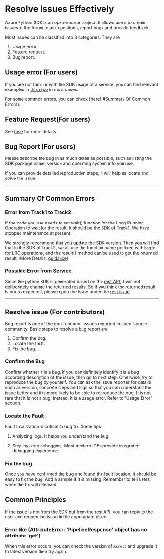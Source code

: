 # Resolve Issues Effectively

Azure Python SDK is an open-source project. It allows users to create issues in the forum to ask questions, report bugs and provide feedback.

Most issues can be classified into 3 categories. They are

1. Usage error.
2. Feature request.
3. Bug report.

## Usage error (For users)
If you are not familiar with the SDK usage of a service, you can find relevant examples in [this repo][sample repo] in most cases.

For some common errors, you can check [here](#Summary Of Common Errors).

## Feature Request(For users)

See [here][request_a_feature] for more details.

## Bug Report (For users)

Please describe the bug in as much detail as possible, such as listing the SDK package name, version and operating system info you use.

If you can provide detailed reproduction steps, it will help us locate and solve the issue.

<hr/>

## Summary Of Common Errors

### Error from Track1 to Track2
If the code you use needs to set wait() function for the Long Running Operation to wait for the result, it should be the SDK of Track1. We have stopped maintenance at present.

We strongly recommend that you update the SDK version. Then you will find that in the SDK of Track2, we all use the function name prefixed with `begin_` for LRO operations, and the result() method can be used to get the returned result.
(More Details: [guidance][guidance]) 

### Possible Error from Service
Since the python SDK is generated based on the [rest API][rest API], it will not deliberately change the returned results. So if you think the returned result is not as expected, please open the issue under the [rest issue][rest issue].

<hr/>

## Resolve issue (For contributors)

Bug report is one of the most common issues reported in open-source community. Basic steps to resolve a bug report are

1. Confirm the bug.
2. Locate the fault.
3. Fix the bug.

### Confirm the Bug

Confirm whether it is a bug. If you can definitely identify it is a bug according description of the issue, then go to next step. Otherwise, try to reproduce the bug by yourself. You can ask the issue reporter for details such as version, concrete steps and logs so that you can understand the issue better and it is more likely to be able to reproduce the bug. It is not rare that it is not a bug. Instead, it is a usage error. Refer to "Usage Error" section.

### Locate the Fault

Fault localization is critical to bug fix. Some tips:

1. Analyzing logs. It helps you understand the bug.

2. Step-by-step debugging. Most modern IDEs provide integrated debugging experience.


### Fix the bug

Once you have confirmed the bug and found the fault location, it should be easy to fix the bug. Add a sample if it is missing. Remember to tell users when the fix will released.


## Common Principles

If the issue is not from the SDK but from the [rest API][rest API], you can reply to the user and reopen the issue in the appropriate place.

### Error like (AttributeError: 'PipelineResponse' object has no attribute 'get')
When this error occurs, you can check the version of `msrest` and upgrade it to latest version then try again.


[sample repo]: https://github.com/Azure-Samples/azure-samples-python-management
[request_a_feature]: https://github.com/Azure/azure-sdk-for-python/blob/main/doc/dev/how_to_request_a_feature_in_sdk.md
[rest API]: https://github.com/Azure/azure-rest-api-specs
[rest issue]: https://github.com/Azure/azure-rest-api-specs/issues
[SDK dependency]: https://github.com/Azure/azure-sdk-for-python/blob/main/shared_requirements.txt
[guidance]: https://devblogs.microsoft.com/azure-sdk/migrating-python-management-libraries/
